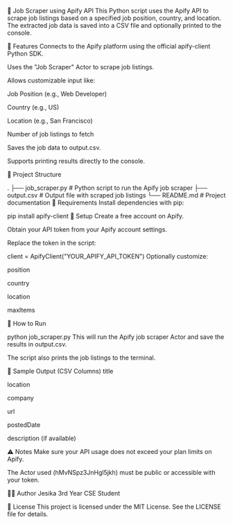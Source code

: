 💼 Job Scraper using Apify API
This Python script uses the Apify API to scrape job listings based on a specified job position, country, and location. The extracted job data is saved into a CSV file and optionally printed to the console.

📌 Features
Connects to the Apify platform using the official apify-client Python SDK.

Uses the "Job Scraper" Actor to scrape job listings.

Allows customizable input like:

Job Position (e.g., Web Developer)

Country (e.g., US)

Location (e.g., San Francisco)

Number of job listings to fetch

Saves the job data to output.csv.

Supports printing results directly to the console.

📁 Project Structure

.
├── job_scraper.py           # Python script to run the Apify job scraper
├── output.csv               # Output file with scraped job listings
└── README.md                # Project documentation
🧰 Requirements
Install dependencies with pip:

pip install apify-client
🔧 Setup
Create a free account on Apify.

Obtain your API token from your Apify account settings.

Replace the token in the script:


client = ApifyClient("YOUR_APIFY_API_TOKEN")
Optionally customize:

position

country

location

maxItems

🚀 How to Run

python job_scraper.py
This will run the Apify job scraper Actor and save the results in output.csv.

The script also prints the job listings to the terminal.

📄 Sample Output (CSV Columns)
title

location

company

url

postedDate

description (if available)

⚠️ Notes
Make sure your API usage does not exceed your plan limits on Apify.

The Actor used (hMvNSpz3JnHgl5jkh) must be public or accessible with your token.

🧑‍💻 Author
Jesika
3rd Year CSE Student


📃 License
This project is licensed under the MIT License. See the LICENSE file for details.
